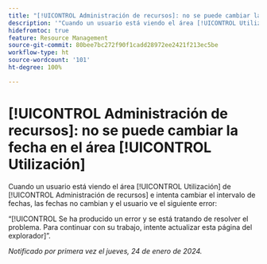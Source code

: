 ```yaml
---
title: "[!UICONTROL Administración de recursos]: no se puede cambiar la fecha en el área [!UICONTROL Utilización]"
description: '"Cuando un usuario está viendo el área [!UICONTROL Utilización] de [!UICONTROL Administración de recursos] e intenta cambiar el intervalo de fechas, las fechas no cambian y aparece un error".'
hidefromtoc: true
feature: Resource Management
source-git-commit: 80bee7bc272f90f1cadd28972ee2421f213ec5be
workflow-type: ht
source-wordcount: '101'
ht-degree: 100%

---
```



# [!UICONTROL Administración de recursos]: no se puede cambiar la fecha en el área [!UICONTROL Utilización]

Cuando un usuario está viendo el área [!UICONTROL Utilización] de [!UICONTROL Administración de recursos] e intenta cambiar el intervalo de fechas, las fechas no cambian y el usuario ve el siguiente error:

“[!UICONTROL Se ha producido un error y se está tratando de resolver el problema. Para continuar con su trabajo, intente actualizar esta página del explorador]”.

_Notificado por primera vez el jueves, 24 de enero de 2024._
